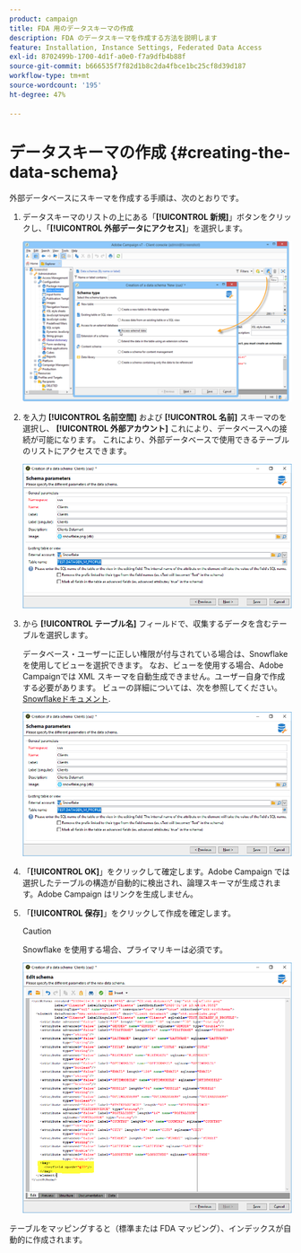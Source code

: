 ```yaml
---
product: campaign
title: FDA 用のデータスキーマの作成
description: FDA のデータスキーマを作成する方法を説明します
feature: Installation, Instance Settings, Federated Data Access
exl-id: 8702499b-1700-4d1f-a0e0-f7a9dfb4b88f
source-git-commit: b666535f7f82d1b8c2da4fbce1bc25cf8d39d187
workflow-type: tm+mt
source-wordcount: '195'
ht-degree: 47%

---
```


# データスキーマの作成 {#creating-the-data-schema}



外部データベースにスキーマを作成する手順は、次のとおりです。

1. データスキーマのリストの上にある「**[!UICONTROL 新規]**」ボタンをクリックし、「**[!UICONTROL 外部データにアクセス]**」を選択します。

   ![](assets/wf_new_schema_fda.png)

1. を入力 **[!UICONTROL 名前空間]** および  **[!UICONTROL 名前]** スキーマのを選択し、 **[!UICONTROL 外部アカウント]** これにより、データベースへの接続が可能になります。 これにより、外部データベースで使用できるテーブルのリストにアクセスできます。

   ![](assets/wf_new_schema_select_table_fda.png)

1. から **[!UICONTROL テーブル名]** フィールドで、収集するデータを含むテーブルを選択します。

   データベース・ユーザーに正しい権限が付与されている場合は、Snowflakeを使用してビューを選択できます。 なお、ビューを使用する場合、Adobe Campaignでは XML スキーマを自動生成できません。ユーザー自身で作成する必要があります。 ビューの詳細については、次を参照してください。 [Snowflakeドキュメント](https://docs.snowflake.com/en/user-guide/views-introduction.html).

   ![](assets/wf_new_schema_select_table_fda.png)

1. 「**[!UICONTROL OK]**」をクリックして確定します。Adobe Campaign では選択したテーブルの構造が自動的に検出され、論理スキーマが生成されます。Adobe Campaign はリンクを生成しません。

1. 「**[!UICONTROL 保存]**」をクリックして作成を確定します。

   >[!CAUTION]
   >
   >Snowflake を使用する場合、プライマリキーは必須です。

   ![](assets/wf_new_schema_generate_fda.png)

テーブルをマッピングすると（標準または FDA マッピング）、インデックスが自動的に作成されます。
